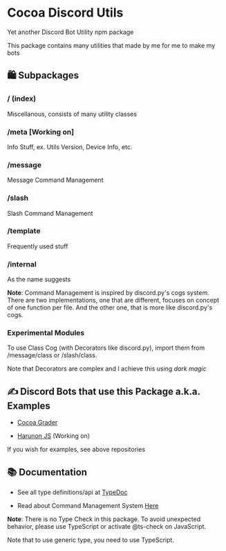 # Cocoa Discord Utils

Yet another Discord Bot Utility npm package

This package contains many utilities that made by me for me to make my bots

## 🛍️ Subpackages

### / (index)

Miscellanous, consists of many utility classes

### /meta [Working on]

Info Stuff, ex. Utils Version, Device Info, etc.

### /message

Message Command Management

### /slash

Slash Command Management

### /template

Frequently used stuff

### /internal

As the name suggests

**Note**: Command Management is inspired by discord.py's cogs system. 
There are two implementations, one that are different, focuses on concept of
one function per file. And the other one, that is more like discord.py's cogs.

### Experimental Modules

To use Class Cog (with Decorators like discord.py), import them from /message/class
or /slash/class.

Note that Decorators are complex and I achieve this using *dark magic*

## ✍️ Discord Bots that use this Package a.k.a. Examples

- [Cocoa Grader](https://github.com/Leomotors/cocoa-grader)

- [Harunon JS](https://github.com/CarelessDev/harunon.js) (Working on)

If you wish for examples, see above repositories

## 📚 Documentation

- See all type definitions/api at [TypeDoc](https://leomotors.github.io/cocoa-discord-utils/)

- Read about Command Management System [Here](./docs/cms.md)

**Note**: There is no Type Check in this package. To avoid unexpected behavior,
please use TypeScript or activate @ts-check on JavaScript.

Note that to use generic type, you need to use TypeScript.
